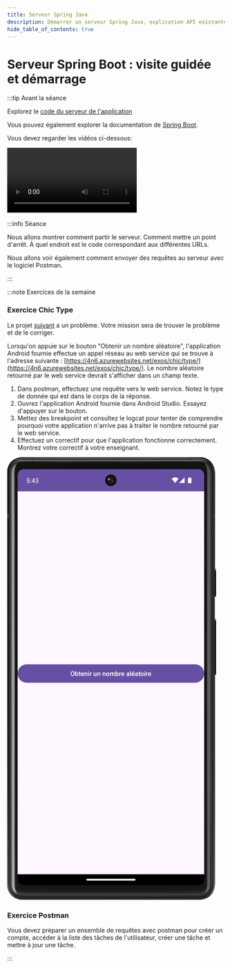 ```yaml
---
title: Serveur Spring Java
description: Démarrer un serveur Spring Java, explication API existante
hide_table_of_contents: true
---
```


# Serveur Spring Boot : visite guidée et démarrage

<Row>

<Column>

:::tip Avant la séance

Explorez le [code du serveur de l'application](https://github.com/departement-info-cem/KickMyB-Server)

Vous pouvez également explorer la documentation de [Spring Boot](https://spring.io/projects/spring-boot).

Vous devez regarder les vidéos ci-dessous:

<Video url="https://www.youtube.com/watch?v=GvvL7n0pmp0" />

<Video url="https://www.youtube.com/watch?v=c96E9TvjSXU" />

:::

</Column>

<Column>

:::info Séance

Nous allons montrer comment partir le serveur. Comment mettre un point d'arrêt. À quel endroit est le code correspondant aux différentes URLs.

Nous allons voir également comment envoyer des requêtes au serveur avec le logiciel Postman.

:::

</Column>

</Row>

:::note Exercices de la semaine

### Exercice Chic Type

<Row>

<Column size="9">

Le projet [suivant](https://github.com/departement-info-cem/4N6-Mobile/tree/main/code/ChicType) a un problème. Votre mission sera de trouver le problème et de le corriger.

Lorsqu'on appuie sur le bouton "Obtenir un nombre aléatoire", l'application Android fournie effectue un appel réseau au web service qui se trouve à l'adresse suivante : [https://4n6.azurewebsites.net/exos/chic/type/](https://4n6.azurewebsites.net/exos/chic/type/). Le nombre aléatoire retourné par le web service devrait s'afficher dans un champ texte.

1. Dans postman, effectuez une requête vers le web service. Notez le type de donnée qui est dans le corps de la réponse.
2. Ouvrez l'application Android fournie dans Android Studio. Essayez d'appuyer sur le bouton.
3. Mettez des breakpoint et consultez le logcat pour tenter de comprendre pourquoi votre application n'arrive pas à traiter le nombre retourné par le web service.
4. Effectuez un correctif pour que l'application fonctionne correctement. Montrez votre correctif à votre enseignant.

</Column>

<Column size="3">

![ChicType](_11-spring/ChicType.png)

</Column>

</Row>

### Exercice Postman

Vous devez préparer un ensemble de requêtes avec postman pour créer un compte, accéder à la liste des tâches de l'utilisateur, créer une tâche et mettre à jour une tâche.

:::
